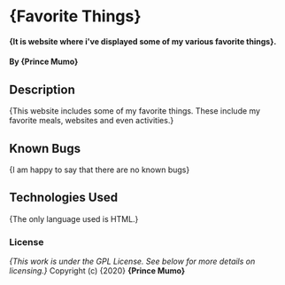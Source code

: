 # {Favorite Things}
#### {It is website where i've displayed some of my various favorite things}.
#### By **{Prince Mumo}**
## Description
{This website includes some of my favorite things. These include my  favorite meals, websites and even activities.}
## Known Bugs
{I am happy to say that there are no known bugs}
## Technologies Used
{The only language used is HTML.}
### License
*{This work is under the GPL License. See below for more details on licensing.}*
Copyright (c) {2020} **{Prince Mumo}**
